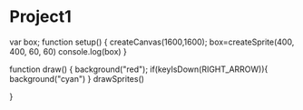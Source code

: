# Project1
var box;
function setup() {
  createCanvas(1600,1600);
box=createSprite(400, 400, 60, 60)
console.log(box)
}

function draw() 
{
  background("red");
  if(keyIsDown(RIGHT_ARROW)){
   background("cyan")
  }
drawSprites()

}





